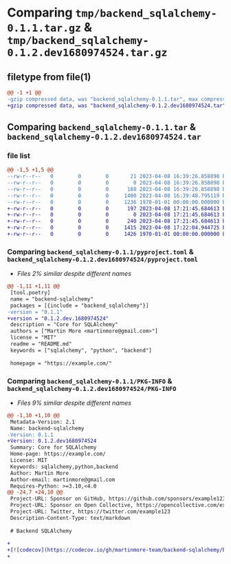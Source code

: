 # Comparing `tmp/backend_sqlalchemy-0.1.1.tar.gz` & `tmp/backend_sqlalchemy-0.1.2.dev1680974524.tar.gz`

## filetype from file(1)

```diff
@@ -1 +1 @@
-gzip compressed data, was "backend_sqlalchemy-0.1.1.tar", max compression
+gzip compressed data, was "backend_sqlalchemy-0.1.2.dev1680974524.tar", max compression
```

## Comparing `backend_sqlalchemy-0.1.1.tar` & `backend_sqlalchemy-0.1.2.dev1680974524.tar`

### file list

```diff
@@ -1,5 +1,5 @@
--rw-r--r--   0        0        0       21 2023-04-08 16:39:26.858898 backend_sqlalchemy-0.1.1/README.md
--rw-r--r--   0        0        0        0 2023-04-08 16:39:26.858898 backend_sqlalchemy-0.1.1/backend_sqlalchemy/__init__.py
--rw-r--r--   0        0        0      188 2023-04-08 16:39:26.858898 backend_sqlalchemy-0.1.1/backend_sqlalchemy/main.py
--rw-r--r--   0        0        0     1400 2023-04-08 16:39:48.795119 backend_sqlalchemy-0.1.1/pyproject.toml
--rw-r--r--   0        0        0     1236 1970-01-01 00:00:00.000000 backend_sqlalchemy-0.1.1/PKG-INFO
+-rw-r--r--   0        0        0      197 2023-04-08 17:21:45.684613 backend_sqlalchemy-0.1.2.dev1680974524/README.md
+-rw-r--r--   0        0        0        0 2023-04-08 17:21:45.684613 backend_sqlalchemy-0.1.2.dev1680974524/backend_sqlalchemy/__init__.py
+-rw-r--r--   0        0        0      240 2023-04-08 17:21:45.684613 backend_sqlalchemy-0.1.2.dev1680974524/backend_sqlalchemy/main.py
+-rw-r--r--   0        0        0     1415 2023-04-08 17:22:04.944725 backend_sqlalchemy-0.1.2.dev1680974524/pyproject.toml
+-rw-r--r--   0        0        0     1426 1970-01-01 00:00:00.000000 backend_sqlalchemy-0.1.2.dev1680974524/PKG-INFO
```

### Comparing `backend_sqlalchemy-0.1.1/pyproject.toml` & `backend_sqlalchemy-0.1.2.dev1680974524/pyproject.toml`

 * *Files 2% similar despite different names*

```diff
@@ -1,11 +1,11 @@
 [tool.poetry]
 name = "backend-sqlalchemy"
 packages = [{include = "backend_sqlalchemy"}]
-version = "0.1.1"
+version = "0.1.2.dev.1680974524"
 description = "Core for SQLAlchemy"
 authors = ["Martin More <martinmore@gmail.com>"]
 license = "MIT"
 readme = "README.md"
 keywords = ["sqlalchemy", "python", "backend"]
 
 homepage = "https://example.com/"
```

### Comparing `backend_sqlalchemy-0.1.1/PKG-INFO` & `backend_sqlalchemy-0.1.2.dev1680974524/PKG-INFO`

 * *Files 9% similar despite different names*

```diff
@@ -1,10 +1,10 @@
 Metadata-Version: 2.1
 Name: backend-sqlalchemy
-Version: 0.1.1
+Version: 0.1.2.dev1680974524
 Summary: Core for SQLAlchemy
 Home-page: https://example.com/
 License: MIT
 Keywords: sqlalchemy,python,backend
 Author: Martin More
 Author-email: martinmore@gmail.com
 Requires-Python: >=3.10,<4.0
@@ -24,7 +24,10 @@
 Project-URL: Sponsor on GitHub, https://github.com/sponsors/example123
 Project-URL: Sponsor on Open Collective, https://opencollective.com/example123
 Project-URL: Twitter, https://twitter.com/example123
 Description-Content-Type: text/markdown
 
 # Backend SQLAlchemy
 
+
+[![codecov](https://codecov.io/gh/martinmore-team/backend-sqlalchemy/branch/main/graph/badge.svg?token=XJER9LZAZV)](https://codecov.io/gh/martinmore-team/backend-sqlalchemy)
+
```

